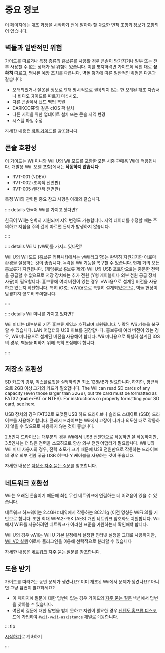 # 중요 정보

이 페이지에는 개조 과정을 시작하기 전에 알아야 할 중요한 면책 조항과 정보가 포함되어 있습니다.

## 벽돌과 일반적인 위험

가이드를 따르거나 특정 종류의 홈브류를 사용할 경우 콘솔이 망가지거나 일부 또는 전부 사용할 수 없는 상태가 될 위험이 있습니다. 이를 방지하려면 가이드에 적힌 대로 **정확히** 따르고, 명시된 예방 조치를 따릅니다. 벽돌 쌓기에 따른 일반적인 위험은 다음과 같습니다:

- 오래되었거나 잘못된 정보로 인해 명시적으로 권장되지 않는 한 오래된 개조 자습서나 비디오 가이드를 따르지 마십시오.
- 다른 콘솔에서 낸드 백업 복원
- DARKCORP와 같은 cIOS 팩 설치
- 다른 지역을 위한 업데이트 설치 또는 콘솔 지역 변경
- 시스템 파일 수정

자세한 내용은 [벽돌 가이드](bricks)를 참조합니다.

## 콘솔 호환성

이 가이드는 Wii 미니와 Wii U의 Wii 모드를 포함한 모든 시중 판매용 Wii에 적용됩니다.
개발용 Wii (모델 포함)에서는 **작동하지 않습니다.**

- RVT-001 (NDEV)
- RVT-002 (초록색 전면판)
- RVT-005 (빨간색 전면판)

특정 Wii와 관련된 중요 참고 사항은 아래와 같습니다.

:::: details 한국어 Wii를 가지고 있다면?

한국어 Wii는 완벽히 지원되며 지역 변경도 가능합니다.
지역 데이터를 수정할 때는 주의하고 지침을 주의 깊게 따르면 문제가 발생하지 않습니다.

::::

:::: details Wii U (vWii)를 가지고 있다면?

Wii U의 Wii 모드 (홈브류 커뮤니티에서는 vWii라고 함)는 완벽히 지원되지만 아로마 환경을 설정하는 것이 좋습니다.
누락된 Wii 기능을 복구할 수 있습니다. 현재 거의 모든 홈브류가 지원됩니다. (게임큐브 홈브류 제외)
Wii U의 USB 포트만으로는 충분한 전력을 공급할 수 없으므로 저장 장치에는 추가 전원 (Y형 케이블이나 외부 전원 공급 장치 사용)이 필요합니다.
홈브류에 여러 버전이 있는 경우, vWii용으로 설계된 버전을 사용하고 있는지 확인합니다.
특히 iOS는 vWii용으로 특별히 설계되었으므로, 벽돌 현상이 발생하지 않도록 주의합니다.

::::

:::: details Wii 미니를 가지고 있다면?

Wii 미니는 대부분의 기존 홈브류 게임과 호환되며 지원됩니다.
누락된 Wii 기능을 복구할 수 있습니다. LAN 어댑터와 USB 허브를 권장합니다.
홈브류에 여러 버전이 있는 경우, Wii 미니용으로 설계된 버전을 사용해야 합니다.
Wii 미니용으로 특별히 설계된 iOS의 경우, 벽돌을 피하기 위해 특히 조심해야 합니다.

::::

## 저장소 호환성

SD 카드의 경우, 익스플로잇을 실행하려면 최소 128MB가 필요합니다. 하지만, 평균적으로 2GB 이상 크기의 카드가 필요합니다. The Wii can read SD cards of any capacity (even those larger than 32GB), but the card must be formatted as FAT32 (**not** exFAT or NTFS). For instructions on properly formatting your SD card, [see here](https://wiki.hacks.guide/wiki/Formatting_an_SD_card).

USB 장치의 경우 FAT32로 포맷된 USB 하드 드라이브나 솔리드 스테이트 (SSD) 드라이브를 사용해야 합니다. 플래시 드라이브는 Wii에서 고장이 나거나 의도한 대로 작동하지 않을 수 있으므로 사용하지 않는 것이 좋습니다.

2.5인치 드라이브는 대부분의 경우 Wii에서 USB 전원만으로 작동하면 잘 작동하지만, 3.5인치는 더 많은 전력을 소모하므로 항상 외부 전원 어댑터가 필요합니다. Wii U와 Wii 미니 사용자의 경우, 전력 소모가 크기 때문에 USB 전원만으로 작동하는 드라이브의 경우 외부 전원 공급 USB 허브나 Y 케이블을 사용하는 것이 좋습니다.

자세한 내용은 [저장소 자주 묻는 질문](faq#storage-device-faq)를 참조합니다.

## 네트워크 호환성

Wii는 오래된 콘솔이기 때문에 최신 무선 네트워크에 연결하는 데 어려움이 있을 수 있습니다.

네트워크 하드웨어는 2.4GHz 대역에서 작동하는 802.11g (이전 명칭은 WiFi 3)를 기반으로 합니다. 또한 최대 WPA2-PSK (AES) 개인 네트워크 암호화도 지원합니다. Wii에서 WiFi를 사용하려면 네트워크가 이러한 표준을 지원하는지 확인해야 합니다.

Wii U의 경우 vWii는 Wii U 기본 설정에서 설정한 인터넷 설정을 그대로 사용하지만, [Wii VC 실행](https://hb-app.store/wiiu/WiiVCLaunch) 아로마 플러그인을 이용해 선택적으로 분리할 수 있습니다.

자세한 내용은 [네트워크 자주 묻는 질문](faq#networking-faq)를 참조합니다.

## 도움 받기

가이드를 따라가는 동안 문제가 생겼나요? 이미 개조된 Wii에서 문제가 생겼나요? 아니면 그냥 답변이 필요하세요?

- 이 페이지에 질문에 대한 답변이 없는 경우 가이드의 [자주 묻는 질문](faq) 섹션에서 답변을 찾아볼 수 있습니다.
- 여전히 질문에 대한 답변을 받지 못하고 지원이 필요한 경우 [닌텐도 홈브류 디스코드](https://discord.gg/C29hYvh)에 가입하여 `#wii-vwii-assistance` 채널로 이동합니다.

::: tip

[시작하기](get-started)로 계속하기

:::



